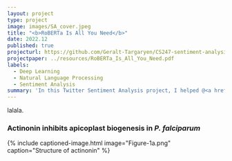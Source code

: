 ```yaml
---
layout: project
type: project
image: images/SA_cover.jpeg
title: "<b>RoBERTa Is All You Need</b>"
date: 2022.12
published: true
projecturl: https://github.com/Geralt-Targaryen/CS247-sentiment-analysis
projectpaper: ../resources/RoBERTa_Is_All_You_Need.pdf
labels:
  - Deep Learning
  - Natural Language Processing
  - Sentiment Analysis
summary: 'In this Twitter Sentiment Analysis project, I helped @<a href="https://github.com/Geralt-Targaryen" target="_blank">Geralt</a> to uncover the patterns hidden beneath the chaos of one of the world's largest social media. We verified that RoBERTa''s embedding is better for SVM classifiers than Word2vec, and that RoBERTa itself is better than LSTM. We also investigated the strengths and weaknesses of fine-tuning and prompot-tuning with limited training data.'
---
```


lalala.

### Actinonin inhibits apicoplast biogenesis in <em>P. falciparum</em>

{% include captioned-image.html image="Figure-1a.png" caption="Structure of actinonin" %}
